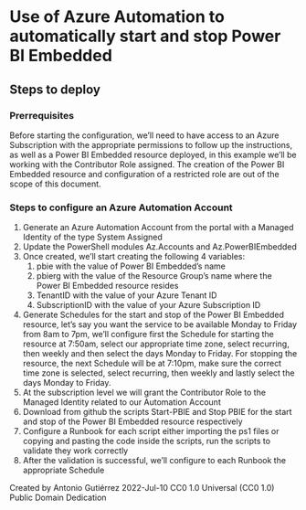 # Use of Azure Automation to automatically start and stop Power BI Embedded

## Steps to deploy

### Prerrequisites
Before starting the configuration, we’ll need to have access to an Azure Subscription with the appropriate permissions to follow up the instructions, as well as a Power BI Embedded resource deployed, in this example we’ll be working with the Contributor Role assigned. The creation of the Power BI Embedded resource and configuration of a restricted role are out of the scope of this document.
### Steps to configure an Azure Automation Account
1.	Generate an Azure Automation Account from the portal with a Managed Identity of the type System Assigned
2.  Update the PowerShell modules Az.Accounts and Az.PowerBIEmbedded
3.	Once created, we’ll start creating the following 4 variables:
    1.	pbie with the value of Power BI Embedded’s name
    2.	pbierg with the value of the Resource Group’s name where the Power BI Embedded resource resides
    3.	TenantID with the value of your Azure Tenant ID
    4.	SubscriptionID with the value of your Azure Subscription ID
4.	Generate Schedules for the start and stop of the Power BI Embedded resource, let’s say you want the service to be available Monday to Friday from 8am to 7pm, we’ll configure first the Schedule for starting the resource at 7:50am, select our appropriate time zone, select recurring, then weekly and then select the days Monday to Friday. For stopping the resource, the next Schedule will be at 7:10pm, make sure the correct time zone is selected, select recurring, then weekly and lastly select the days Monday to Friday.
5.	At the subscription level we will grant the Contributor Role to the Managed Identity related to our Automation Account
6.	Download from github the scripts Start-PBIE and Stop PBIE for the start and stop of the Power BI Embedded resource respectively
7.	Configure a Runbook for each script either importing the ps1 files or copying and pasting the code inside the scripts, run the scripts to validate they work correctly
8.	After the validation is successful, we’ll configure to each Runbook the appropriate Schedule

Created by Antonio Gutiérrez
2022-Jul-10
CC0 1.0 Universal (CC0 1.0)
Public Domain Dedication 
